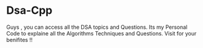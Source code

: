 # Dsa-Cpp
Guys , you can access all the DSA topics and Questions.
Its my Personal Code to explaine all the  Algorithms Techniques and Questions.
Visit for your benifites !!
